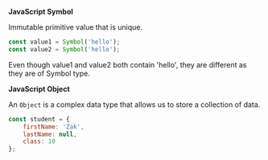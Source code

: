 **JavaScript Symbol**

Immutable primitive value that is unique.
```javascript
const value1 = Symbol('hello');
const value2 = Symbol('hello');
```

Even though value1 and value2 both contain 'hello', they are different as they are of Symbol type.

**JavaScript Object**

An `Object` is a complex data type that allows us to store a collection of data.

```javascript
const student = {
    firstName: 'Zak',
    lastName: null,
    class: 10
};
```